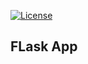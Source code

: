 [![License](https://img.shields.io/badge/License-Apache%202.0-blue.svg)](https://opensource.org/licenses/Apache-2.0)

## FLask App

